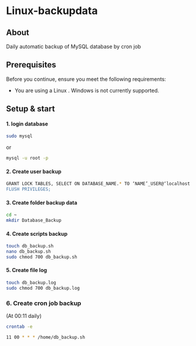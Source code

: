 # Linux-backupdata

## About
Daily automatic backup of MySQL database by cron job

## Prerequisites

Before you continue, ensure you meet the following requirements:

* You are using a Linux . Windows is not currently supported.

## Setup & start
#### 1. login database

```bash
sudo mysql
```
 or
```bash
mysql -u root -p
```

#### 2. Create user backup
```bash 
GRANT LOCK TABLES, SELECT ON DATABASE_NAME.* TO ‘NAME’_USER@‘localhost' IDENTIFIED BY ‘PASSWORD’;
FLUSH PRIVILEGES;
```

#### 3. Create folder backup data
```bash 
cd ~
mkdir Database_Backup 
```

#### 4. Create scripts backup
```bash
touch db_backup.sh
nano db_backup.sh
sudo chmod 700 db_backup.sh
```
    
#### 5. Create file log 
```bash
touch db_backup.log
sudo chmod 700 db_backup.log
```
    
### 6. Create cron job backup
(At 00:11 daily)
```bash
crontab -e
```
```bash
11 00 * * * /home/db_backup.sh
```
